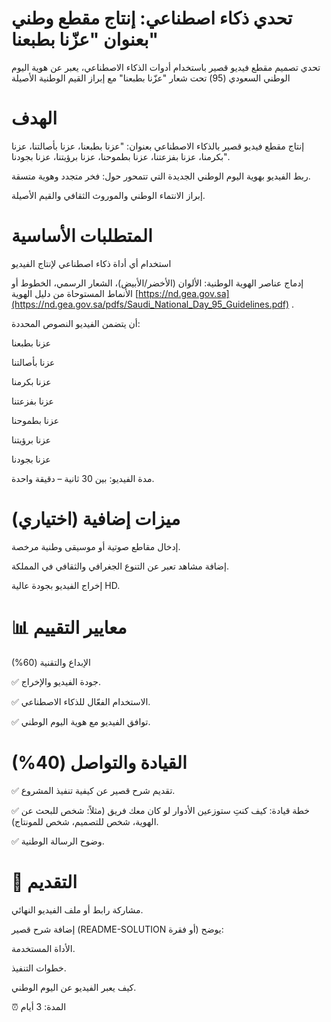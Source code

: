# تحدي ذكاء اصطناعي: إنتاج مقطع وطني بعنوان "عزّنا بطبعنا" 
 تحدي تصميم مقطع فيديو قصير باستخدام أدوات الذكاء الاصطناعي، يعبر عن هوية اليوم الوطني السعودي (95) تحت شعار "عزّنا بطبعنا" مع إبراز القيم الوطنية الأصيلة

# الهدف

إنتاج مقطع فيديو قصير بالذكاء الاصطناعي بعنوان:
"عزنا بطبعنا، عزنا بأصالتنا، عزنا بكرمنا، عزنا بفزعتنا، عزنا بطموحنا، عزنا برؤيتنا، عزنا بجودنا".

ربط الفيديو بهوية اليوم الوطني الجديدة التي تتمحور حول:
فخر متجدد وهوية متسقة.

إبراز الانتماء الوطني والموروث الثقافي والقيم الأصيلة.

# المتطلبات الأساسية

استخدام أي أداة ذكاء اصطناعي لإنتاج الفيديو 

إدماج عناصر الهوية الوطنية: الألوان (الأخضر/الأبيض)، الشعار الرسمي، الخطوط أو الأنماط المستوحاة من دليل الهوية [https://nd.gea.gov.sa](https://nd.gea.gov.sa/pdfs/Saudi_National_Day_95_Guidelines.pdf)
.

أن يتضمن الفيديو النصوص المحددة:

عزنا بطبعنا

عزنا بأصالتنا

عزنا بكرمنا

عزنا بفزعتنا

عزنا بطموحنا

عزنا برؤيتنا

عزنا بجودنا

مدة الفيديو: بين 30 ثانية – دقيقة واحدة.

 # ميزات إضافية (اختياري)

إدخال مقاطع صوتية أو موسيقى وطنية مرخصة.

إضافة مشاهد تعبر عن التنوع الجغرافي والثقافي في المملكة.

إخراج الفيديو بجودة عالية HD.

# 📊 معايير التقييم

الإبداع والتقنية (60%)

✅ جودة الفيديو والإخراج.

✅ الاستخدام الفعّال للذكاء الاصطناعي.

✅ توافق الفيديو مع هوية اليوم الوطني.

# القيادة والتواصل (40%)

✅ تقديم شرح قصير عن كيفية تنفيذ المشروع.

✅ خطة قيادة: كيف كنتِ ستوزعين الأدوار لو كان معك فريق (مثلاً: شخص للبحث عن الهوية، شخص للتصميم، شخص للمونتاج).

✅ وضوح الرسالة الوطنية.

# 📝 التقديم

مشاركة رابط أو ملف الفيديو النهائي.

إضافة شرح قصير (README-SOLUTION أو فقرة) يوضح:

الأداة المستخدمة.

خطوات التنفيذ.

كيف يعبر الفيديو عن اليوم الوطني.

⏰ المدة: 3 أيام
